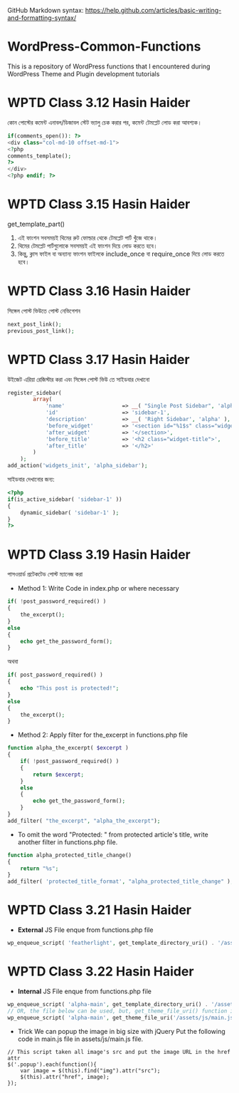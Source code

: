 GitHub Markdown syntax: https://help.github.com/articles/basic-writing-and-formatting-syntax/

# WordPress-Common-Functions
This is a repository of WordPress functions that I encountered during WordPress Theme and Plugin development tutorials

# WPTD Class 3.12 Hasin Haider
কোন পোস্টের কমেন্ট এনাবল/ডিজাবল স্টেট ভ্যালু চেক করার পর, কমেন্ট টেমপ্লেট লোড করা আবশ্যক।
```php
if(comments_open()): ?>
<div class="col-md-10 offset-md-1">
<?php
comments_template();
?>
</div>
<?php endif; ?>
```

# WPTD Class 3.15 Hasin Haider
get_template_part()
1. এই ফাংশন সবসময়ই থিমের রুট ফোল্ডার থেকে টেমপ্লেট পার্ট খুঁজে থাকে।
2. থিমের টেমপ্লেট পার্টগুলোকে সবসময়ই এই ফাংশন দিয়ে লোড করতে হবে।
3. কিন্তু, ক্লাস ফাইল বা অন্যান্য ফাংশন ফাইলকে include_once বা require_once দিয়ে লোড করতে হবে।

# WPTD Class 3.16 Hasin Haider
সিঙ্গেল পোস্ট ভিউতে পোস্ট নেভিগেশন
```php
next_post_link();
previous_post_link();
```

# WPTD Class 3.17 Hasin Haider
উইজেট এরিয়া রেজিস্টার করা এবং সিঙ্গেল পোস্ট ভিউ তে সাইডবার দেখানো
```php
register_sidebar(
		array(
			'name'					=> __( "Single Post Sidebar", 'alpha' ),
			'id'					=> 'sidebar-1',
			'description'			=> __( 'Right Sidebar', 'alpha' ),
			'before_widget'			=> '<section id="%1$s" class="widget %2$s">',
			'after_widget'			=> '</section>',
			'before_title'			=> '<h2 class="widget-title">',
			'after_title'			=> '</h2>'
		)
	);
add_action('widgets_init', 'alpha_sidebar');
```

সাইডবার দেখানোর জন্য:
```php
<?php
if(is_active_sidebar( 'sidebar-1' ))
{
    dynamic_sidebar( 'sidebar-1' );
}
?>
```

# WPTD Class 3.19 Hasin Haider
পাসওয়ার্ড প্রটেকটেড পোস্ট ম্যানেজ করা
* Method 1: Write Code in index.php or where necessary
```php
if( !post_password_required() )
{
    the_excerpt();
}
else
{
    echo get_the_password_form();
}
```
অথবা
```php
if( post_password_required() )
{
    echo "This post is protected!";
}
else
{
    the_excerpt();
}
```

* Method 2: Apply filter for the_excerpt in functions.php file
```php
function alpha_the_excerpt( $excerpt )
{
	if( !post_password_required() )
	{
		return $excerpt;
	}
	else
	{
		echo get_the_password_form();
	}
}
add_filter( "the_excerpt", "alpha_the_excerpt");
```

* To omit the word "Protected: " from protected article's title, write another filter in functions.php file.
```php
function alpha_protected_title_change()
{
	return "%s";
}
add_filter( 'protected_title_format', "alpha_protected_title_change" );
```


# WPTD Class 3.21 Hasin Haider
* **External** JS File enque from functions.php file
```php
wp_enqueue_script( 'featherlight', get_template_directory_uri() . '/assets/js/featherlight.min.js', array('jquery'), '1.7.13', true );
```

# WPTD Class 3.22 Hasin Haider
* **Internal** JS File enque from functions.php file
```php
wp_enqueue_script( 'alpha-main', get_template_directory_uri() . '/assets/js/main.js', null, '0.0.1', true );
// OR, the file below can be used, but, get_theme_file_uri() function isn't available before 4.7 version of WordPress
wp_enqueue_script( 'alpha-main', get_theme_file_uri('/assets/js/main.js'), null, '0.0.1', true );
```
* Trick
We can popup the image in big size with jQuery
Put the following code in main.js file in assets/js/main.js file.
```jquery
// This script taken all image's src and put the image URL in the href attr
$('.popup').each(function(){
    var image = $(this).find("img").attr("src");
    $(this).attr("href", image);
});
```
